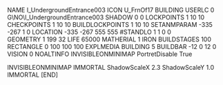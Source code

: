 NAME  I_UndergroundEntrance003
ICON U_FrnOf17
BUILDING
USERLC 0 G\NO\I_UndergroundEntrance003  SHADOW 0 0
LOCKPOINTS       1 10 10
CHECKPOINTS      1 10 10
BUILDLOCKPOINTS  1 10 10
SETANMPARAM -335 -267 1 0
LOCATION -335 -267 555 555
#STANDLO    1 1 0 0     
GEOMETRY 1 199 32
LIFE     65000
MATHERIAL 1 IRON
BUILDSTAGES 100
RECTANGLE    0 100 100 100
EXPLMEDIA BUILDING 5
BUILDBAR -12 0 12 0
VISION 0
NOALTINFO
INVISIBLEONMINIMAP
PortretDisable True

INVISIBLEONMINIMAP
IMMORTAL
ShadowScaleX 2.3
ShadowScaleY 1.0
IMMORTAL
[END]
